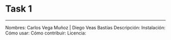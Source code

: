 # Task 1

----

Nombres: Carlos Vega Muñoz | Diego Veas Bastías
Descripción:
Instalación:
Cómo usar:
Cómo contribuir:
Licencia:
